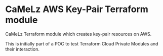 # CaMeLz AWS Key-Pair Terraform module

CaMeLz Terraform module which creates key-pair resources on AWS.

This is initially part of a POC to test Terraform Cloud Private Modules and
their interaction.
